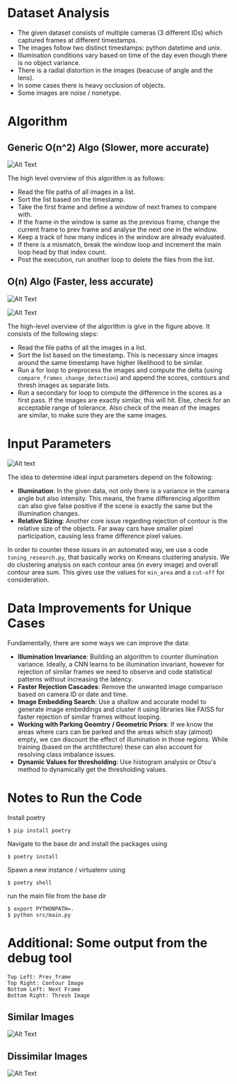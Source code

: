 # Dataset Analysis

* The given dataset consists of multiple cameras (3 different IDs) which captured frames at different timestamps.
* The images follow two distinct timestamps: python datetime and unix.
* Illumination conditions vary based on time of the day even though there is no object variance.
* There is a radial distortion in the images (beacuse of angle and the lens).
* In some cases there is heavy occlusion of objects.
* Some images are noise / nonetype.

# Algorithm
## Generic O(n^2) Algo (Slower, more accurate)
![Alt Text](./data/ntwoalgo.png)

The high level overview of this algorithm is as follows:
* Read the file paths of all images in a list.
* Sort the list based on the timestamp.
* Take the first frame and define a window of next frames to compare with.
* If the frame in the window is same as the previous frame, change the current frame to prev frame and analyse the next one in the window.
* Keep a track of how many indices in the window are already evaluated.
* If there is a mismatch, break the window loop and increment the main loop head by that index count.
* Post the execution, run another loop to delete the files from the list.

## O(n) Algo (Faster, less accurate)

![Alt Text](./data/algo_overview.png)

![Alt Text](./data/onmethod.png)

The high-level overview of the algorithm is give in the figure above. It consists of the following steps:
* Read the file paths of all the images in a list.
* Sort the list based on the timestamp. This is necessary since images around the same timestamp have higher likelihood to be similar.
* Run a for loop to preprocess the images and compute the delta (using `compare_frames_change_detection`) and append the scores, contours and thresh images as separate lists.
* Run a secondary for loop to compute the difference in the scores as a first pass. If the images are exactly similar, this will hit. Else, check for an acceptable range of tolerance. Also check of the mean of the images are similar, to make sure they are the same images.

# Input Parameters
![Alt text](./data/clustering_analysus.png)

The idea to determine ideal input parameters depend on the following:
* **Illumination**: In the given data, not only there is a variance in the camera angle but also intensity. This means, the frame differencing algorithm can also give false positive if the scene is exactly the same but the illumination changes.
* **Relative Sizing**: Another core issue regarding rejection of contour is the relative size of the objects. Far away cars have smaller pixel participation, causing less frame difference pixel values.

In order to counter these issues in an automated way, we use a code `tuning_research.py`, that basically works on Kmeans clustering analysis. We do clustering analysis on each contour area (in every image) and overall contour area sum. This gives use the values for `min_area` and a `cut-off` for consideration.

# Data Improvements for Unique Cases
Fundamentally, there are some ways we can improve the data:

* **Illumination Invariance**: Building an algorithm to counter illumination variance. Ideally, a CNN learns to be illumination invariant, however for rejection of similar frames we need to observe and code statistical patterns without increasing the latency.
* **Faster Rejection Cascades**: Remove the unwanted image comparison based on camera ID or date and time.
* **Image Embedding Search**: Use a shallow and accurate model to generate image embeddings and cluster it using libraries like FAISS for faster rejection of similar frames without looping.
* **Working with Parking Geomtry / Geometric Priors**: If we know the areas where cars can be parked and the areas which stay (almost) empty, we can discount the effect of illumination in those regions. While training (based on the archtitecture) these can also account for resolving class imbalance issues.
* **Dynamic Values for thresholding**: Use histogram analysis or Otsu's method to dynamically get the thresholding values.


# Notes to Run the Code

Install poetry
```
$ pip install poetry
```

Navigate to the base dir and install the packages using
```
$ poetry install
```

Spawn a new instance / virtualenv using
```
$ poetry shell
```

run the main file from the base dir
```
$ export PYTHONPATH=.
$ python src/main.py
```

# Additional: Some output from the debug tool

```
Top Left: Prev_frame
Top Right: Contour Image
Bottom Left: Next Frame
Bottom Right: Thresh Image
```

## Similar Images
![Alt Text](./data/curr_prev1.png)

## Dissimilar Images
![Alt Text](./data/curr_prev2.png)
